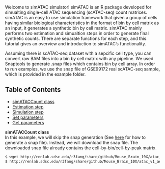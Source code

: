 Welcome to simATAC simulator!
simATAC is an R package developed for simualting single-cell ATAC sequencing (scATAC-seq) count matrices. simATAC is an easy to use simulation framework that given a group of cells having similar biological characteristics in the format of bin by cell matrix as an input, it generates a synthetic bin by cell matrix. simATAC mainly performs two estimation and simualtion steps in order to generate final synthetic counts. There are separate functions for each step, and this tutorial gives an overview and introduction to simATAC’s functionality.

Assuming there is scATAC-seq dataset with a sepcific cell type, you can convert raw BAM files into a bin by cell matrix with any pipeline. We used Snaptools to generate .snap files which contains bin by cell array. In order to run examples, we use the snap file of GSE99172 real scATAC-seq sample, which is provided in the example folder. 


## Table of Contents

- [simATACCount class](#simATACCount)
- [Estimation step](#estimation)
- [Simulation step](#simulation)
- [Set parameters](#set)
- [Get parameters](#get)


<a name="simATACCount"></a>**simATACCount class**        
In this example, we will skip the snap generation (See [here](https://github.com/r3fang/SnapATAC/blob/master/examples/10X_PBMC_15K/README.md) for how to generate a snap file). Instead, we will download the snap file. The downloaded snap file already contains the cell-by-bin/cell-by-peak matrix.

```bash
$ wget http://renlab.sdsc.edu/r3fang/share/github/Mouse_Brain_10X/atac_v1_adult_brain_fresh_5k.snap
$ http://renlab.sdsc.edu/r3fang/share/github/Mouse_Brain_10X/atac_v1_adult_brain_fresh_5k_singlecell.csv
```
